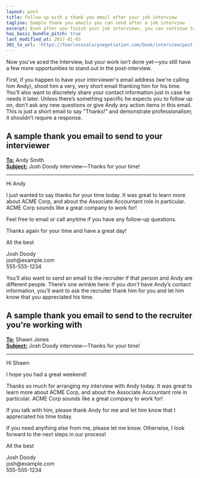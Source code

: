 ```yaml
---
layout: post
title: Follow up with a thank you email after your job interview
tagline: Sample thank you emails you can send after a job interview
excerpt: Even after you finish your job interviews, you can continue to impress and stay in touch by sending thanks you emails.
has_basic_bundle_pitch: true
last_modified_at: 2017-01-03
301_to_url: 'https://fearlesssalarynegotiation.com/book/interview/post-interview-thank-you-emails/'
---
```

Now you’ve aced the Interview, but your work isn’t done yet—you still have a few more opportunities to stand out in the post-interview.

First, if you happen to have your interviewer's email address (we're calling him Andy), shoot him a very, very short email thanking him for his time. You’ll also want to discretely share your contact information just in case he needs it later. Unless there’s something specific he expects you to follow up on, don’t ask any new questions or give Andy any action items in this email. This is just a short email to say "Thanks!" and demonstrate professionalism; it shouldn’t require a response. 

## A sample thank you email to send to your interviewer

<div class='sample-email'>
<p>
	<strong><u>To:</u></strong> Andy Smith <andy.smith@example.com><br>
	<strong><u>Subject:</u></strong> Josh Doody interview—Thanks for your time!
</p>
<hr>
<p>Hi Andy</p>
<p>I just wanted to say thanks for your time today. It was great to learn more about ACME Corp, and about the Associate Accountant role in particular. ACME Corp sounds like a great company to work for!</p>
<p>Feel free to email or call anytime if you have any follow-up questions.</p>
<p>Thanks again for your time and have a great day!</p>

<p>All the best</p>
<p>Josh Doody<br>
josh@example.com<br>
555-555-1234</p>
</div>

You’ll also want to send an email to the recruiter if that person and Andy are different people. There’s one wrinkle here: If you *don’t* have Andy’s contact information, you’ll want to ask the recruiter thank him for you and let him know that you appreciated his time.

## A sample thank you email to send to the recruiter you're working with

<div class='sample-email'>
<p>
	<strong><u>To:</u></strong> Shawn Jones <shawn.jones@example.com><br>
	<strong><u>Subject:</u></strong> Josh Doody interview—Thanks for your time!
</p>
<hr>
<p>Hi Shawn</p>
<p>I hope you had a great weekend!</p>
<p>Thanks so much for arranging my interview with Andy today. It was great to learn more about ACME Corp, and about the Associate Accountant role in particular. ACME Corp sounds like a great company to work for!</p>
<p>If you talk with him, please thank Andy for me and let him know that I appreciated his time today.</p>
<p>If you need anything else from me, please let me know. Otherwise, I look forward to the next steps in our process!</p>

<p>All the best</p>
<p>Josh Doody<br>
josh@example.com<br>
555-555-1234</p>
</div>

<!-- >{% include book_ad_box.html offer="the sample thank you email templates" blurb="Get these email templates and several others when you buy <em>Fearless Salary Negotiation</em>." %} -->